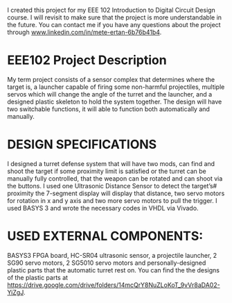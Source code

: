 I created this project for my EEE 102 Introduction to Digital Circuit Design course. I will revisit to make sure that the project is more understandable in the future. You can contact me if you have any questions about the project through www.linkedin.com/in/mete-ertan-6b76b41b4.

# EEE102 Project Description

My term project consists of a sensor complex that determines where the target is, a launcher capable of firing some non-harmful projectiles, multiple servos which will change the angle of the turret and the launcher, and a designed plastic skeleton to hold the system together. The design will have two switchable functions, it will able to function both automatically and manually.

# DESIGN SPECIFICATIONS
I designed a turret defense system that will have two mods, can find and shoot the target if some proximity limit is satisfied or the turret can be manually fully controlled, that the weapon can be rotated and can shoot via the buttons. I used one Ultrasonic Distance Sensor to detect the target’s# proximity the 7-segment display will display that distance, two servo motors for rotation in x and y axis and two more servo motors to pull the trigger. I used BASYS 3 and wrote the necessary codes in VHDL via Vivado.

# USED EXTERNAL COMPONENTS:
BASYS3 FPGA board, HC-SR04 ultrasonic sensor, a projectile launcher, 2 SG90 servo motors, 2 SG5010 servo motors and personally-designed plastic parts that the automatic turret rest on. You can find the the designs of the plastic parts at https://drive.google.com/drive/folders/14mcQrY8NuZLoKoT_9vVr8aDA02-YiZgJ.

